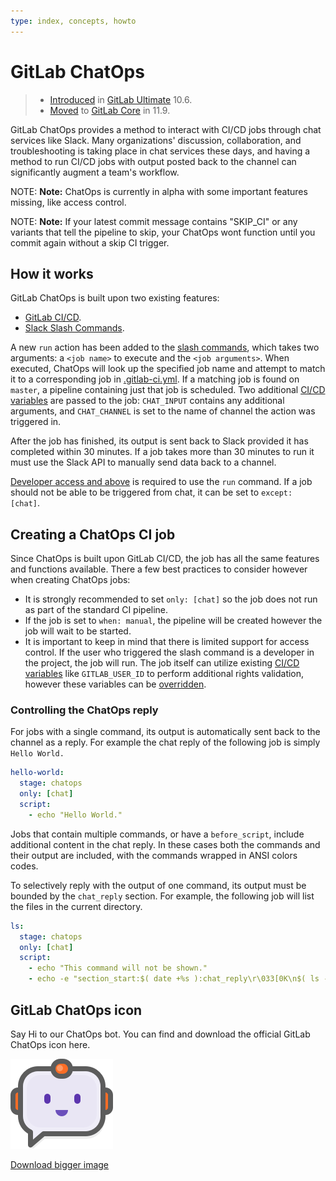 ```yaml
---
type: index, concepts, howto
---
```


# GitLab ChatOps

> - [Introduced](https://gitlab.com/gitlab-org/gitlab-ee/merge_requests/4466) in [GitLab Ultimate](https://about.gitlab.com/pricing/) 10.6.
> - [Moved](https://gitlab.com/gitlab-org/gitlab-ce/merge_requests/24780) to [GitLab Core](https://about.gitlab.com/pricing/) in 11.9.

GitLab ChatOps provides a method to interact with CI/CD jobs through chat services like Slack. Many organizations' discussion, collaboration, and troubleshooting is taking place in chat services these days, and having a method to run CI/CD jobs with output posted back to the channel can significantly augment a team's workflow.

NOTE: **Note:**
ChatOps is currently in alpha with some important features missing, like access control.

NOTE: **Note:**
If your latest commit message contains "SKIP_CI" or any variants that tell the pipeline to skip, your ChatOps wont function until you commit again without a skip CI trigger.

## How it works

GitLab ChatOps is built upon two existing features:

- [GitLab CI/CD](../README.md).
- [Slack Slash Commands](../../user/project/integrations/slack_slash_commands.md).

A new `run` action has been added to the [slash commands](../../integration/slash_commands.md), which takes two arguments: a `<job name>` to execute and the `<job arguments>`. When executed, ChatOps will look up the specified job name and attempt to match it to a corresponding job in [.gitlab-ci.yml](../yaml/README.md). If a matching job is found on `master`, a pipeline containing just that job is scheduled. Two additional [CI/CD variables](../variables/README.md#predefined-environment-variables) are passed to the job: `CHAT_INPUT` contains any additional arguments, and `CHAT_CHANNEL` is set to the name of channel the action was triggered in.

After the job has finished, its output is sent back to Slack provided it has completed within 30 minutes. If a job takes more than 30 minutes to run it must use the Slack API to manually send data back to a channel.

[Developer access and above](../../user/permissions.html#project-members-permissions) is required to use the `run` command. If a job should not be able to be triggered from chat, it can be set to `except: [chat]`.

## Creating a ChatOps CI job

Since ChatOps is built upon GitLab CI/CD, the job has all the same features and functions available. There a few best practices to consider however when creating ChatOps jobs:

- It is strongly recommended to set `only: [chat]` so the job does not run as part of the standard CI pipeline.
- If the job is set to `when: manual`, the pipeline will be created however the job will wait to be started.
- It is important to keep in mind that there is limited support for access control. If the user who triggered the slash command is a developer in the project, the job will run. The job itself can utilize existing [CI/CD variables](../variables/README.html#predefined-environment-variables) like `GITLAB_USER_ID` to perform additional rights validation, however these variables can be [overridden](../variables/README.html#priority-of-environment-variables).

### Controlling the ChatOps reply

For jobs with a single command, its output is automatically sent back to the channel as a reply. For example the chat reply of the following job is simply `Hello World.`

```yaml
hello-world:
  stage: chatops
  only: [chat]
  script:
    - echo "Hello World."
```

Jobs that contain multiple commands, or have a `before_script`, include additional content in the chat reply. In these cases both the commands and their output are included, with the commands wrapped in ANSI colors codes.

To selectively reply with the output of one command, its output must be bounded by the `chat_reply` section. For example, the following job will list the files in the current directory.

```yaml
ls:
  stage: chatops
  only: [chat]
  script:
    - echo "This command will not be shown."
    - echo -e "section_start:$( date +%s ):chat_reply\r\033[0K\n$( ls -la )\nsection_end:$( date +%s ):chat_reply\r\033[0K"
```

## GitLab ChatOps icon

Say Hi to our ChatOps bot.
You can find and download the official GitLab ChatOps icon here.

![GitLab ChatOps bot icon](img/gitlab-chatops-icon-small.png)

[Download bigger image](img/gitlab-chatops-icon.png)

<!-- ## Troubleshooting

Include any troubleshooting steps that you can foresee. If you know beforehand what issues
one might have when setting this up, or when something is changed, or on upgrading, it's
important to describe those, too. Think of things that may go wrong and include them here.
This is important to minimize requests for support, and to avoid doc comments with
questions that you know someone might ask.

Each scenario can be a third-level heading, e.g. `### Getting error message X`.
If you have none to add when creating a doc, leave this section in place
but commented out to help encourage others to add to it in the future. -->
